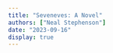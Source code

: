 ```yaml
---
title: "Seveneves: A Novel"
authors: ["Neal Stephenson"]
date: "2023-09-16"
display: true
---
```


<!-- Your comments or review here -->
